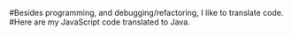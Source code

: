 #Besides programming, and debugging/refactoring, I like to translate code.
#Here are my JavaScript code translated to Java.
